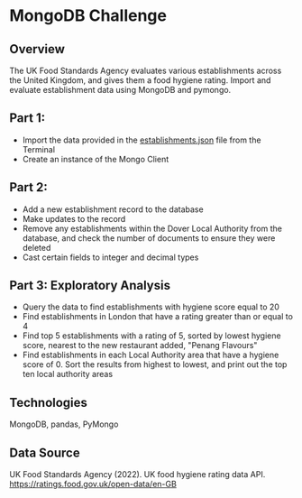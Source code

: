 # MongoDB Challenge
## Overview
The UK Food Standards Agency evaluates various establishments across the United Kingdom, and gives them a food hygiene rating. Import and evaluate establishment data using MongoDB and pymongo.

## Part 1: 
* Import the data provided in the [establishments.json](Resources/establishments.json) file from the Terminal  
* Create an instance of the Mongo Client

## Part 2:
* Add a new establishment record to the database
* Make updates to the record
* Remove any establishments within the Dover Local Authority from the database, and check the number of documents to ensure they were deleted
* Cast certain fields to integer and decimal types

## Part 3: Exploratory Analysis

* Query the data to find establishments with hygiene score equal to 20
* Find establishments in London that have a rating greater than or equal to 4
* Find top 5 establishments with a rating of 5, sorted by lowest hygiene score, nearest to the new restaurant added, "Penang Flavours"
* Find establishments in each Local Authority area that have a hygiene score of 0. Sort the results from highest to lowest, and print out the top ten local authority areas

## Technologies
MongoDB, pandas, PyMongo

## Data Source
UK Food Standards Agency (2022). UK food hygiene rating data API. https://ratings.food.gov.uk/open-data/en-GB
